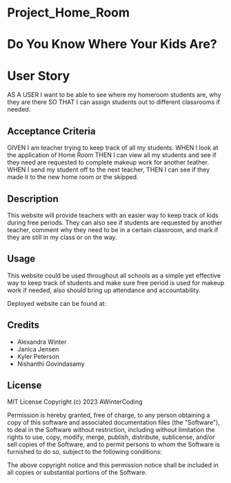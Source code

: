 # Project_Home_Room

# Do You Know Where Your Kids Are?

# User Story

AS A USER I want to be able to see where my homeroom students are, why they are there
SO THAT I can assign students out to different classrooms if needed.

## Acceptance Criteria

GIVEN I am teacher trying to keep track of all my students.
WHEN I look at the application of Home Room
THEN I can view all my students and see if they need are requested to complete makeup work for another teather.
WHEN I send my student off to the next teacher,
THEN I can see if they made it to the new home room or the skipped.

## Description

This website will provide teachers with an easier way to keep track of kids during free periods. They can also see if students are requested by another teacher, comment why they need to be in a certain classroom, and mark if they are still in my class or on the way.

## Usage

This website could be used throughout all schools as a simple yet effective way to keep track of students and make sure free period is used for makeup work if needed, also should bring up attendance and accountability.

Deployed website can be found at:

## Credits

- Alexandra Winter
- Janica Jensen
- Kyler Peterson
- Nishanthi Govindasamy

## License

MIT License
Copyright (c) 2023 AWinterCoding

Permission is hereby granted, free of charge, to any person obtaining a copy of this software and associated documentation files (the "Software"), to deal in the Software without restriction, including without limitation the rights to use, copy, modify, merge, publish, distribute, sublicense, and/or sell copies of the Software, and to permit persons to whom the Software is furnished to do so, subject to the following conditions:

The above copyright notice and this permission notice shall be included in all copies or substantial portions of the Software.
